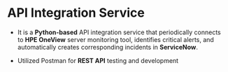 # API Integration Service #

- It is a **Python-based** API integration service that periodically connects to **HPE OneView** server monitoring tool, identifies critical alerts, and automatically creates corresponding incidents in **ServiceNow**.

- Utilized Postman for **REST API** testing and development

